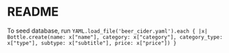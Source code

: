 # README

To seed database, run
```YAML.load_file('beer_cider.yaml').each { |x| Bottle.create(name: x["name"], category: x["category"], category_type: x["type"], subtype: x["subtitle"], price: x["price"]) }```

